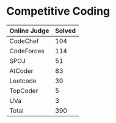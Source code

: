 # Competitive Coding
|Online Judge|Solved|
|------ | ------|
|CodeChef | 104 |  
|CodeForces | 114 |  
|SPOJ | 51 |  
|AtCoder | 83 |  
|Leetcode | 30 |  
|TopCoder | 5 |  
|UVa | 3 |  
|Total | 390 |